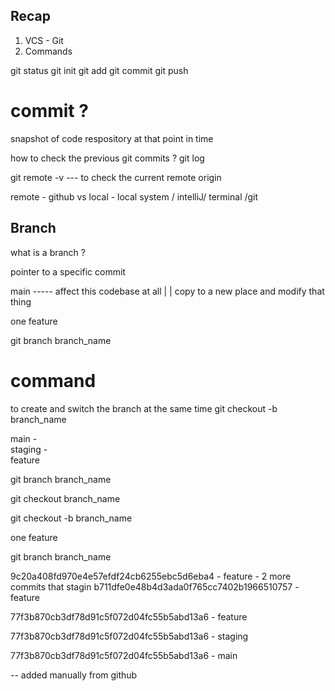 ## Recap 

1. VCS - Git
2. Commands 

git status 
git init
git add 
git commit 
git push 


# commit ? 
snapshot of code respository at that point in time 

how to check the previous git commits ? 
git log 

git remote -v --- to check the current remote origin 

remote   - github 
vs 
local   - local system / intelliJ/ terminal /git 


## Branch 

what is a branch ? 

pointer to a specific commit


main ----- affect this codebase at all 
 |
 | 
copy to a new place and modify that thing 


one feature 

git branch branch_name 


# command
to create and switch the branch at the same time
git checkout -b branch_name



   main - 
    \
    staging - 
     \
    feature 


git branch branch_name 

git checkout branch_name

git checkout -b branch_name



one feature

git branch branch_name

9c20a408fd970e4e57efdf24cb6255ebc5d6eba4 - feature   - 2 more commits that stagin
b711dfe0e48b4d3ada0f765cc7402b1966510757 - feature

77f3b870cb3df78d91c5f072d04fc55b5abd13a6 - feature


77f3b870cb3df78d91c5f072d04fc55b5abd13a6 - staging

77f3b870cb3df78d91c5f072d04fc55b5abd13a6 - main 






-- added manually from github




